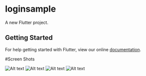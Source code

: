 # loginsample

A new Flutter project.

## Getting Started

For help getting started with Flutter, view our online
[documentation](https://flutter.io/).



#Screen Shots


![Alt text](https://github.com/yugandar/loginsample/Screeshots/1.png "Optional title")
![Alt text](https://github.com/yugandar/loginsample/Screeshots/2.png "Optional title")
![Alt text](https://github.com/yugandar/loginsample/Screeshots/3.png "Optional title")
![Alt text](https://github.com/yugandar/loginsample/Screeshots/4.png "Optional title")





